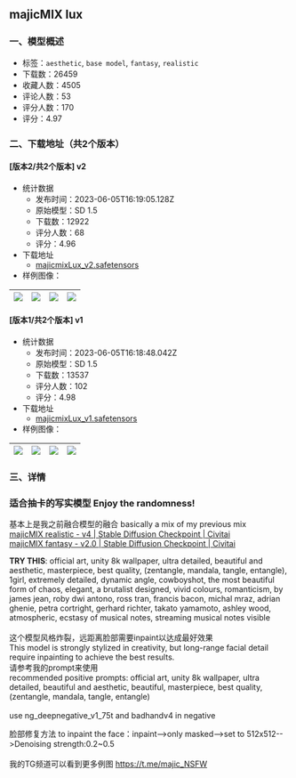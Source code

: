 ## majicMIX lux
### 一、模型概述

- 标签：`aesthetic`, `base model`, `fantasy`, `realistic`
- 下载数：26459
- 收藏人数：4505
- 评论人数：53
- 评分人数：170
- 评分：4.97

### 二、下载地址（共2个版本）

#### [版本2/共2个版本] v2

- 统计数据
  - 发布时间：2023-06-05T16:19:05.128Z
  - 原始模型：SD 1.5
  - 下载数：12922
  - 评分人数：68
  - 评分：4.96
- 下载地址
  - [majicmixLux_v2.safetensors](https://civitai.com/api/download/models/89855)
- 样例图像：

| <img src="https://image.civitai.com/xG1nkqKTMzGDvpLrqFT7WA/b59514af-6e63-4e5a-b067-c95c2532f37e/width=450/1041336.jpeg" /> | <img src="https://image.civitai.com/xG1nkqKTMzGDvpLrqFT7WA/5eb57c8f-40d7-4b8e-9429-097ed4790914/width=450/1041090.jpeg" /> | <img src="https://image.civitai.com/xG1nkqKTMzGDvpLrqFT7WA/acac8cad-ff84-4768-ab9a-57f41dc4f500/width=450/1041234.jpeg" /> | <img src="https://image.civitai.com/xG1nkqKTMzGDvpLrqFT7WA/46e1b5f4-5e0a-4dc0-a24f-cffab6aeb2ce/width=450/1041337.jpeg" /> |
| ---- | ---- | ---- | ---- |

#### [版本1/共2个版本] v1

- 统计数据
  - 发布时间：2023-06-05T16:18:48.042Z
  - 原始模型：SD 1.5
  - 下载数：13537
  - 评分人数：102
  - 评分：4.98
- 下载地址
  - [majicmixLux_v1.safetensors](https://civitai.com/api/download/models/61379)
- 样例图像：

| <img src="https://image.civitai.com/xG1nkqKTMzGDvpLrqFT7WA/9dd9405a-c885-4275-baa1-abb5c44234da/width=450/680602.jpeg" /> | <img src="https://image.civitai.com/xG1nkqKTMzGDvpLrqFT7WA/21544318-4cbd-43fc-9249-d92859df7fbd/width=450/676021.jpeg" /> | <img src="https://image.civitai.com/xG1nkqKTMzGDvpLrqFT7WA/f04cf609-e90b-4d76-a09e-73a357140b04/width=450/676049.jpeg" /> | <img src="https://image.civitai.com/xG1nkqKTMzGDvpLrqFT7WA/e9031ddc-b3a7-4729-a2e8-f46abf5f8d45/width=450/680604.jpeg" /> |
| ---- | ---- | ---- | ---- |


### 三、详情
<h3>适合抽卡的写实模型 Enjoy the randomness!</h3><p>基本上是我之前融合模型的融合 basically a mix of my previous mix<br /><a target="_blank" rel="ugc" href="https://civitai.com/models/43331/majicmix-realistic">majicMIX realistic - v4 | Stable Diffusion Checkpoint | Civitai</a><br /><a target="_blank" rel="ugc" href="https://civitai.com/models/41865/majicmix-fantasy">majicMIX fantasy - v2.0 | Stable Diffusion Checkpoint | Civitai</a></p><p><strong>TRY THIS</strong>: official art, unity 8k wallpaper, ultra detailed, beautiful and aesthetic, masterpiece, best quality, (zentangle, mandala, tangle, entangle), 1girl, extremely detailed, dynamic angle, cowboyshot, the most beautiful form of chaos, elegant, a brutalist designed, vivid colours, romanticism, by james jean, roby dwi antono, ross tran, francis bacon, michal mraz, adrian ghenie, petra cortright, gerhard richter, takato yamamoto, ashley wood, atmospheric, ecstasy of musical notes, streaming musical notes visible<br /><br />这个模型风格炸裂，远距离脸部需要inpaint以达成最好效果<br />This model is strongly stylized in creativity, but long-range facial detail require inpainting to achieve the best results.<br />请参考我的prompt来使用<br />recommended positive prompts: official art, unity 8k wallpaper, ultra detailed, beautiful and aesthetic, beautiful, masterpiece, best quality, (zentangle, mandala, tangle, entangle)<br /><br />use ng_deepnegative_v1_75t and badhandv4 in negative</p><p>脸部修复方法 to inpaint the face：inpaint--&gt;only masked--&gt;set to 512x512--&gt;Denoising strength:0.2~0.5<br /><br />我的TG频道可以看到更多例图 <a target="_blank" rel="ugc" href="https://t.me/majic_NSFW">https://t.me/majic_NSFW</a></p>